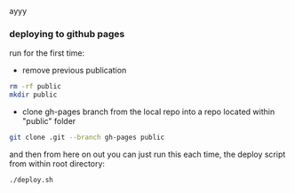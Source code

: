 ayyy

### deploying to github pages

run for the first time:

  - remove previous publication
  ```bash
  rm -rf public
  mkdir public
  ```

  - clone gh-pages branch from the local repo into a repo located within "public" folder
  ```bash
  git clone .git --branch gh-pages public
  ```

and then from here on out you can just run this each time, the deploy script from within root directory:
```bash
./deploy.sh
```
